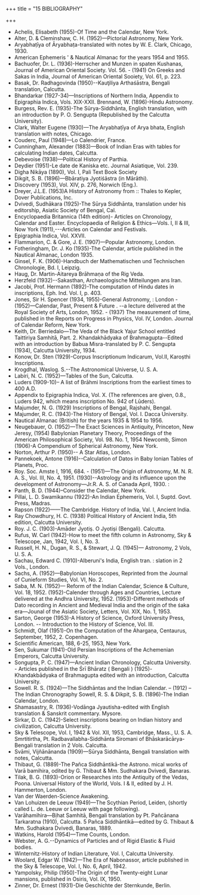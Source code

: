 +++
title = "15 BIBLIOGRAPHY"

+++

- Achelis, Elisabeth (1955)-Of Time and the Calendar, New York. 
- Alter, D. & Cleminshaw, C. H. (1952)—Pictorial Astronomy, New York. 
- Aryabhaṭīya of Āryabhaṭa-translated with notes by W. E. Clark, Chicago, 1930. 
- American Ephemeris ' & Nautical Almanac for the years 1954 and 1955.
- Bachuofer, Dr. L. (1936)-Herrscher and Munzen in spaten Kushanas, Journal of American Oriental Society. Vol. 56. - (1941) On Greeks and Sakas in India, Journal of American Oriental Sooiety, Vol. 61, p. 223. 
- Basak, Dr. Radhagovinda (1950)--Kauţiliya Arthaśāstra, Bengali translation, Calcutta.
- Bhandarkar (1927-34)—Inscriptions of Northern India, Appendix to Epigraphia Indica, Vols. XIX-XXII. Brennand, W. (1896)-Hindu Astronomy.
- Burgess, Rev. E. (1935)-The Sūrya-Siddhānta, English translation, with an introduction by P. O. Sengupta (Republished by the Calcutta University).
- Clark, Walter Eugene (1930)—The Aryabhaṭīya of Arya bhata, English translation with notes, Chicago.
- Couderc, Paul (1948)—Lo Calendrier, France.
- Cunningham, Alexander (1883)—Book of Indian Eras with tables for calculating Indian dates, Calcutta.
- Debevoise (1938)—Political History of Parthia.
- Deydier (1951)-Le date de Kaniska etc. Journal Asiatique, Vol. 239.
- Digha Nikāya (1890), Vol. I, Pali Text Book Society
- Dikgit, S. B. (1896)—Bbāratiya Jyotiśāstra (in Mārāthi).
- Discovery (1953), Vol. XIV, p. 276, Norwich (Eng.).
- Dreyer, J.L.E. (1953)A History of Astronomy from :: Thales to Kepler, Dover Publications, Inc.
- Dvivedi, Sudhākara (1925)-The Sūrya Siddhānta, translation under his editorship, Asiatic Society of Bengal, Cal.
- Encyclopaedia Britannica (14th edition)- Articles on Chronology, Calendar and Easter. Encyclopaedia of Religion & Ethics—Vols. I, II & III, Now York (1911),---Articles on Calendar and Festivals.
- Epigraphia Indica, Vol. XXVII.
- Flammarion, C. & Gore, J. E. (1907)—Popular Astronomy, London.
- Fotheringham, Dr. J. Ko (1935)-The Calendar, article published in the Nautical Almanac, London 1935.
- Ginsel, F. K. (1906)-Handbuch der Mathematischen und Technischen Chronologie, Bd. I, Leipzig. 
- Haug, Dr. Martin-Aitareya Brāhmaṇa of the Rig Veda.
- Herzfeld (1932)--Sakasthan, Archaeologische Mitteilungen ans Iran.
- Jacobi, Prof. Hermann (1892)-The computation of Hindu dates in inscriptions, Eph. Ind. Vol. I, p. 403.
- Jones, Sir H. Spencer (1934, 1955)-General Astronomy, : London - (1952)—Calendar, Past, Present & Future . \--a lecture delivered at the Royal Society of Arts, London, 1952. - (1937) The measurement of time, published in the Reports on Progress in Physics, Vol. IV, London. Journal of Calendar Reform, New York.
- Keith, Dr. Berriedalo—The Veda of the Black Yajur School entitled Taittiriya Samhitā, Part. 2. Khandakhādyaka of Brahmagupta--Edited with an introduction by Babua Misra-translated by P. C. Sengupta (1934), Calcutta University, 1934.
- Konow, Dr. Sten (1929)-Corpus Inscriptionum Indicarum, Vol.II, Karoṣthi Inscriptions.
- Krogdhal, Waslog. S.--The Astronomical Universe, U. S. A.
- Labiri, N. C. (1952)—Tables of the Sun, Calcutta.
- Luders (1909-10)– A list of Brāhmi Inscriptions from the earliest times to 400 A.D.
- Appendix to Epigraphia Indica, Vol. X. (The references are given, 0.8., Luders 942, which means inscription No. 942 of Lūders).
- Majumder, N. G. (1929) Inscriptions of Bengal, Rajshahi, Bengal.
- Majumder, R. C. (1943)-The History of Bengal, Vol. I. Dacca University.
- Nautical Almanac (British) for the years 1935 & 1954 to 1956.
- Neugebauer, O. (1952)—The Exact Sciences in Antiquity, Princeton, New Jeresy, (1954) Babylonian Planetary Theory, Proceedings of the American Philosophical Society, Vol. 98. No. 1, 1954 Newcomb, Simon (1906)-A Compendium of Spherical Astronomy, New York.
- Norton, Arthur P. (1950)-- A Star Atlas, London.
- Pannekoek, Antone (1916)--Calculation of Datos in Baby lonian Tables of Planets, Proc.
- Roy. Soc. Amste I, 1916, 684. - (1951)—The Origin of Astronomy, M. N. R. A. S., Vol. III, No. 4, 1951. (1930)--Astrology and its influence upon the development of Astronomy—Jr.R. A. S. of Canada April, 1930. :
- Panth, B. D. (1944)–Consider the Calendar, New York. 
- Pillai, L. D. Swamikannu (1922)-An Indian Ephemeris, Vol. I, Suptd. Govt. Press, Madras.
- Rapson (1922)——The Cambridge. History of India, Val. I, Ancient India.
- Ray Chowdhury, H. C. (1938) Political History of Ancient India, 5th edition, Calcutta University.
- Roy. J. C. (1903)-Amāder Jyotiṣ. O Jyotiṣi (Bengali). Calcutta.
- Rufus, W. Carl (1942)-How to meet the fifth column in Astronomy, Sky & Telescope, Jan, 1942, Vol. I, No. 3.
- Russell, H. N., Dugan, R. S., & Stewart, J. Q. (1945)— Astronomy, 2 Vols, U. S. A.
- Sachau, Edward C. (1910)-Alberuni's India, English tran. : slation in 2 Vols., London.
- Sachs, A. (1952)—Babylonian Horoscopes, Reprinted from the Journal of Cunieform Studies, Vol. VI, No. 2.
- Saba, M. N. (1952)— Reform of the Indian Calendar, Science & Culture, Vol. 18, 1952. (1952)-Calender through Ages and Countries, Lecture delivered at the Andhra University, 1952. (1953)-Different methods of Dato recording in Ancient and Medieval India and the origin of the śaka era—Jounal of the Asiatic Society, Letters, Vol. XIX, No. 1, 1953.
- Sarton, George (1953)-A History of Science, Oxford University Press, London. -- Introduction to the History of Science, Vol. III.
- Schmidt, Olaf (1951)-On the Computation of the Ahargaṇa, Centaurus, September, 1952, 2. Copenhagen.
- Scientific American, 188, 6-25, 1953, New York.
- Sen, Sukumar (1941)-Old Persian Inscriptions of the Achemenian Emperors, Calcutta University.
- Songupta, P. C. (1947)—Ancient Indian Chronology, Calcutta University. - Articles published in the Śrī Bhāratz ( Bengali ) (1925)-Khandakbādyaka of Brahmagupta edited with an introduction, Calcutta University.
- Sowell. R. S. (1924)—The Siddhāntas and the Indian Calendar. – (1912) – The Indian Chronography Sowell, R. S. & Dikpit, S. B. (1896)-The Indian Calendar, London.
- Shamasastry, R. (1936)-Vodānga Jyautisha-edited with English translation & Sanskrit commentary. Mysore.
- Sirkar, D. C. (1942)-Select inscriptions bearing on Indian history and civilization, Calcutta University.
- Sky & Telescope, Vol. I, 1942 & Vol. XII, 1953, Cambridge, Mass., U. S. A. Smrtitirtha, Pt. Radbavallabha-Siddhānta Siromani of Bhāskarācārya-Bengali translation in 2 Vols. Calcutta.
- Svāmi, Vijñānānanda (1909)—Sūrya Siddhānta, Bengali translation with notes, Calcutta.
- Thibaut, G. (1889)-The Pañca Siddhāntikā-the Astrono. mical works of Varā bamihira, odited by G. Thibaut & Mm. Sudhakara Dvivedi, Banaras.
- Tilak, B. G. (1893)-Orion or Researches into the Antiquity of the Vedas, Poona. Universal History of the World, Vols. I & II, edited by J. H. Hammerton, London.
- Van der Waerden-Science Awakening.
- Van Lohuizen de Leeuw (1949)—The Scythian Period, Leiden, (shortly called L. de. Leeuw or Leeuw with page following).
- Varāhamihira—Bịhat Samhitā, Bengali translation by Pt. Pañcānana Tarkaratna (1910), Calcutta. 5 Pañca Siddhāntikā—edited by G. Thibaut & Mm. Sudhakara Dvivedi, Banaras, 1889.
- Watkins, Harold (1954)—Time Counts, London.
- Webster, A. G.--Dynamics of Particles and of Rigid Elastic & Fluid bodies.
- Winternitz-History of Indian Literature, Vol. I, Calcutta University.
- Woolard, Edgar W. (1942)—The Era of Nabonassor, article published in the Sky & Telescope, Vol. I, No. 6, April, 1942.
- Yampolsky, Philip (1950)-The Origin of the Twenty-eight Lunar mansions, published in Osiris, Vol. IX, 1950.
- Zinner, Dr. Ernest (1931)-Die Geschichte der Sternkunde, Berlin. 
